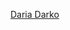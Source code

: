 ---
layout: post
wordpress_id: 833
wordpress_url: http://noesbueno.com/archives/833
date: '2010-10-27 10:59:29 -0500'
date_gmt: '2010-10-27 15:59:29 -0500'
body: |
  <p><a href="http://www.epicponyz.com/2010/10/daria-darko.html">Daria Darko</a></p>
---